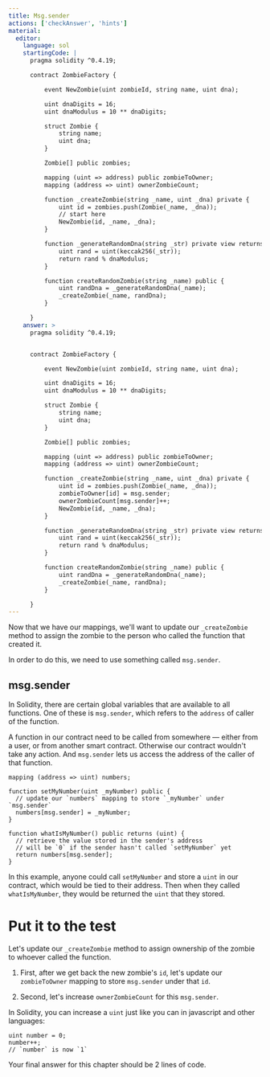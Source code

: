 ```yaml
---
title: Msg.sender
actions: ['checkAnswer', 'hints']
material:
  editor:
    language: sol
    startingCode: |
      pragma solidity ^0.4.19;

      contract ZombieFactory {

          event NewZombie(uint zombieId, string name, uint dna);

          uint dnaDigits = 16;
          uint dnaModulus = 10 ** dnaDigits;

          struct Zombie {
              string name;
              uint dna;
          }

          Zombie[] public zombies;

          mapping (uint => address) public zombieToOwner;
          mapping (address => uint) ownerZombieCount;

          function _createZombie(string _name, uint _dna) private {
              uint id = zombies.push(Zombie(_name, _dna));
              // start here
              NewZombie(id, _name, _dna);
          }

          function _generateRandomDna(string _str) private view returns (uint) {
              uint rand = uint(keccak256(_str));
              return rand % dnaModulus;
          }

          function createRandomZombie(string _name) public {
              uint randDna = _generateRandomDna(_name);
              _createZombie(_name, randDna);
          }

      }
    answer: >
      pragma solidity ^0.4.19;


      contract ZombieFactory {

          event NewZombie(uint zombieId, string name, uint dna);

          uint dnaDigits = 16;
          uint dnaModulus = 10 ** dnaDigits;

          struct Zombie {
              string name;
              uint dna;
          }

          Zombie[] public zombies;

          mapping (uint => address) public zombieToOwner;
          mapping (address => uint) ownerZombieCount;

          function _createZombie(string _name, uint _dna) private {
              uint id = zombies.push(Zombie(_name, _dna));
              zombieToOwner[id] = msg.sender;
              ownerZombieCount[msg.sender]++;
              NewZombie(id, _name, _dna);
          }

          function _generateRandomDna(string _str) private view returns (uint) {
              uint rand = uint(keccak256(_str));
              return rand % dnaModulus;
          }

          function createRandomZombie(string _name) public {
              uint randDna = _generateRandomDna(_name);
              _createZombie(_name, randDna);
          }

      }
---
```


Now that we have our mappings, we'll want to update our `_createZombie` method to assign the zombie to the person who called the function that created it.

In order to do this, we need to use something called `msg.sender`.

## msg.sender

In Solidity, there are certain global variables that are available to all functions. One of these is `msg.sender`, which refers to the `address` of caller of the function.

A function in our contract need to be called from somewhere — either from a user, or from another smart contract. Otherwise our contract wouldn't take any action.  And `msg.sender` lets us access the address of the caller of that function.

```
mapping (address => uint) numbers;

function setMyNumber(uint _myNumber) public {
  // update our `numbers` mapping to store `_myNumber` under `msg.sender`
  numbers[msg.sender] = _myNumber;
}

function whatIsMyNumber() public returns (uint) {
  // retrieve the value stored in the sender's address
  // will be `0` if the sender hasn't called `setMyNumber` yet
  return numbers[msg.sender];
}
```

In this example, anyone could call `setMyNumber` and store a `uint` in our contract, which would be tied to their address. Then when they called `whatIsMyNumber`, they would be returned the `uint` that they stored.

# Put it to the test

Let's update our `_createZombie` method to assign ownership of the zombie to whoever called the function.

1. First, after we get back the new zombie's `id`, let's update our `zombieToOwner` mapping to store `msg.sender` under that `id`.

2. Second, let's increase `ownerZombieCount` for this `msg.sender`. 

In Solidity, you can increase a `uint` just like you can in javascript and other languages:

```
uint number = 0;
number++;
// `number` is now `1`
```

Your final answer for this chapter should be 2 lines of code.
